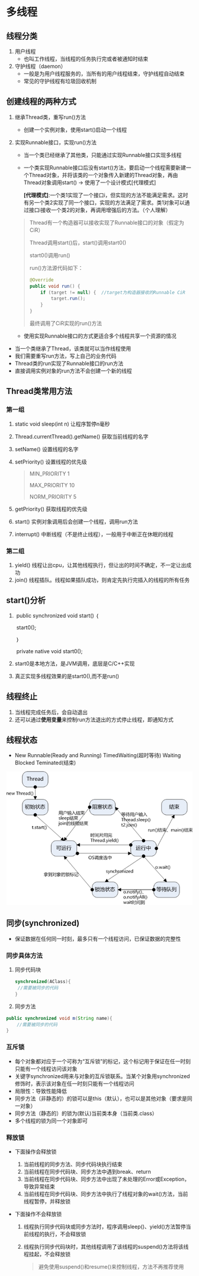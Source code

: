 # 多线程



## 线程分类

1. 用户线程
   - 也叫工作线程，当线程的任务执行完或者被通知时结束
2. 守护线程（daemon）
   - 一般是为用户线程服务的，当所有的用户线程结束，守护线程自动结束
   - 常见的守护线程有垃圾回收机制



## 创建线程的两种方式

1. 继承Thread类，重写run()方法

   - 创建一个实例对象，使用start()启动一个线程

2. 实现Runnable接口，实现run()方法

   - 当一个类已经继承了其他类，只能通过实现Runnable接口实现多线程

   - 一个类实现Runnable接口后没有start()方法，要启动一个线程需要新建一个Thread对象，并将该类的一个对象传入新建的Thread对象，再由Thread对象调用start()    ->   使用了一个设计模式[代理模式]

     **[代理模式]**:一个类1实现了一个接口i，但实现的方法不能满足需求。这时有另一个类2实现了同一个接口，实现的方法满足了需求。类1对象可以通过接口i接收一个类2的对象，再调用增强后的方法。（个人理解）

   > Thread有一个构造器可以接收实现了Runnable接口的对象（假定为CiR）
   >
   > Thread调用start()后，start()调用start0()
   >
   > start0()调用run()
   >
   > run()方法源代码如下：
   >
   > ```java
   > @Override
   > public void run() {
   >     if (target != null) {	//target为构造器接收的Runnable CiR
   >         target.run();
   >     }
   > }
   > ```
   >
   > 最终调用了CiR实现的run()方法

   - 使用实现Runnable接口的方式更适合多个线程共享一个资源的情况



- 当一个类继承了Thread，该类就可以当作线程使用
- 我们需要重写run方法，写上自己的业务代码
- Thread类的run实现了Runnable接口的run方法
- 直接调用实例对象的run方法不会创建一个新的线程



## Thread类常用方法

### 第一组

1. static void sleep(int n)     让程序暂停n毫秒

2. Thread.currentThread().getName()    获取当前线程的名字

3. setName()    设置线程的名字

4. setPriority()    设置线程的优先级

   > MIN_PRIORITY     1
   >
   > MAX_PRIORITY     10
   >
   > NORM_PRIORITY    5

5. getPriority()    获取线程的优先级

6. start()    实例对象调用后会创建一个线程，调用run方法

7. interrupt()    中断线程（不是终止线程），一般用于中断正在休眠的线程



### 第二组

1. yield()    线程让出cpu，让其他线程执行，但让出的时间不确定，不一定让出成功
2. join()    线程插队。线程如果插队成功，则肯定先执行完插入的线程的所有任务



## start()分析

1. ​    public synchronized void start() ｛

   ​		start0();

   ​	｝

   ​    private native void start0();

2. start0是本地方法，是JVM调用，底层是C/C++实现

3. 真正实现多线程效果的是start0(),而不是run()



## 线程终止

1. 当线程完成任务后，会自动退出
2. 还可以通过**使用变量**来控制run方法退出的方式停止线程，即通知方式



## 线程状态

- New    Runnable(Ready and Running)    TimedWaiting(超时等待)    Waiting    Blocked     Teminated(结束)

![](java多线程/线程状态图.jpeg)



## 同步(synchronized)

- 保证数据在任何同一时刻，最多只有一个线程访问，已保证数据的完整性

### 同步具体方法

1. 同步代码块

   ```java
   synchronized(AClass){
   	//需要被同步的代码
   }
   ```

   

2. 同步方法

```java
public synchronized void m(String name){
	//需要被同步的代码
}
```



### 互斥锁

- 每个对象都对应于一个可称为“互斥锁”的标记，这个标记用于保证在任一时刻只能有一个线程访问该对象
- 关键字synchronized用来与对象的互斥锁联系。当某个对象用synchronized修饰时，表示该对象在任一时刻只能有一个线程访问
- 局限性：导致性能降低
- 同步方法（非静态的）的锁可以是this（默认），也可以是其他对象（要求是同一对象）
- 同步方法（静态的）的锁为(默认)当前类本身（当前类.class）
- 多个线程的锁为同一个对象即可



### 释放锁

- 下面操作会释放锁

  1. 当前线程的同步方法、同步代码块执行结束
  2. 当前线程在同步代码块、同步方法中遇到break、return
  3. 当前线程在同步代码块、同步方法中出现了未处理的Error或Exception，导致异常结束
  4. 当前线程在同步代码块、同步方法中执行了线程对象的wait()方法，当前线程暂停，并释放锁

- 下面操作不会释放锁

  1. 线程执行同步代码块或同步方法时，程序调用sleep()、yield()方法暂停当前线程的执行，不会释放锁

  2. 线程执行同步代码块时，其他线程调用了该线程的suspend()方法将该线程挂起，不会释放锁

     >避免使用suspend()和resume()来控制线程，方法不再推荐使用

 
